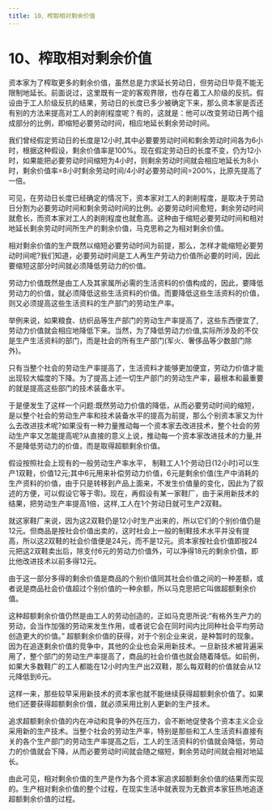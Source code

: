 ```yaml
---
title: 10、榨取相对剩余价值
---
```

# 10、榨取相对剩余价值

资本家为了榨取更多的剩余价值，虽然总是力求延长劳动日，但劳动日毕竟不能无限制地延长。前面说过，这里既有一定的客观界限，也存在着工人阶级的反抗。假设由于工人阶级反抗的结果，劳动日的长度已多少被确定下来，那么资本家是否还有别的方法来提高对工人的剥削程度呢？有的，这就是：他可以改变劳动日两个组成部分的比例，即缩短必要劳动时间，相应地延长剩余劳动时间。

我们曾经假定劳动日的长度是12小时,其中必要要劳动时间和剩余劳动时间各为6小时，根据这种假设，剩余价值率是100%。现在假定劳动日的长度不变，仍为12小时，如果能把必要劳动时间缩短为4小时，则剩余劳动时间就会相应地延长为8小时，剩余价值率=8小时剩余劳动时间/4小时必要劳动时间=200%，比原先提高了一倍。

可见，在劳动日长度已经确定的情况下，资本家对工人的剥削程度，是取决于劳动日分割为必要劳动时间和剩余劳动时间的比例。必要劳动时间愈短，剩余劳动时间就愈长，而资本家对工人的剥削程度也就愈高。这种由于缩短必要劳动时间和相对地延长剩余劳动时间所生产的剩余价值，马克思称之为相对剩余价值。

相对剩余价值的生产既然以缩短必要劳动时间为前提，那么，怎样才能缩短必要劳动时间呢?我们知道，必要劳动时间是工人再生产劳动力价值所必要的时间，因此要缩短这部分时间就必须降低劳动力的价值。

劳动力价值既然是由工人及其家属所必需的生活资料的价值构成的，因此，要降低劳动力的价值，就必须降低这些生活资料的价值。而要降低这些生活资料的价值，则又必须提高这些生活资料的生产部门的劳动生产率。

举例来说，如果粮食、纺织品等生产部门的劳动生产率提高了，这些东西便宜了,劳动力价值就会相应地降低下来。当然，为了降低劳动力价值,实际所涉及的不仅是生产生活资料的部门，而是社会的所有生产部门(军火、奢侈品等少数部门除外)。

只有当整个社会的劳动生产率提高了，生活资料才能够更加便宜，劳动力价值才能出现较大幅度的下降。为了提高上述一切生产部门的劳动生产率，最根本和最重要的就是提高这些部门的技术装备水平。

于是便发生了这样一个问题:既然劳动力价值的降低，从而必要劳动时间的缩短，是以整个社会的劳动生产率和技术装备水平的提高为前提，那么个别资本家又为什么去改进技术呢?如果没有一种力量推动每一个资本家去改进技术，整个社会的劳动生产率又怎能提高呢?从直接的意义上说，推动每一个资本家改进技术的力量,并不是降低劳动力的价值，而是取得超额剩余价值。

假设按照社会上现有的一般劳动生产率水平， 制鞋工人1个劳动日(12小时)可以生产1双鞋，价值12元;其中6元用来补偿劳动力价值，6元是剩余价值(生产中消耗的生产资料的价值，由于只是转移到产品上面来，不发生价值量的变化，因此为了叙述的方便，可以假设它等于零)。现在，再假设有某一家鞋厂，由于采用新技术的结果，把劳动生产率提高1倍，这样,工人在1个劳动日就可生产2双鞋。

就这家鞋厂来说，因为这2双鞋仍是12小时生产出来的，所以它们的个别价值仍是12元。但商品是按社会价值出卖的，这时社会上一般的制鞋技术水平并没有提高，所以这2双鞋的社会价值便是24元，而不是12元。资本家按社会价值即按24元把这2双鞋卖出后，除支付6元的劳动力价值外，可以净得18元的剩余价值，即比他改进技术以前多得12元。

由于这一部分多得的剩余价值是商品的个别价值同其社会价值之间的一种差额，或者说是商品社会价值超过个别价值的一种余额，所以马克思把它叫做超额剩余价值。

这种超额剩余价值仍然是由工人的劳动创造的，正如马克思所说:“有格外生产力的劳动，会当作加强的劳动来发生作用，或者说它会在同时间内比同种社会平均劳动创造更大的价值。”
超额剩余价值的获得，对于个别企业来说，是种暂时的现象。因为在追逐剩余价值的竞争中，其他的企业也会采用新技术。一旦新技术被背遍采用了，整个部门的劳动生产率提高了，商品的社会价值也就会随着降低。如前例，如果大多数鞋广的工人都能在12小时内生产出2双鞋，那么每双鞋的价值就会从12元降低到6元。

这样一来，那些较早采用新技术的资本家也就不能继续获得超额剩余价值了。如果他们还要获得超额剩余价值，就必须采用比别人更新的生产技术。

追求超额剩余价值的内在冲动和竞争的外在压力，会不断地促使各个资本主义企业采用新的生产技术。当整个社会的劳动生产率，特别是那些和工人生活资料直接有关的各个生产部门的劳动生产率提高之后，工人的生活资料的价值就会降低，劳动力的价值就会下降，从而必要劳动时间就会随之缩短，剩余劳动时间就会相对地延长。

由此可见，相对剩余价值的生产是作为各个资本家追求超额剩余价值的结果而实现的。生产相对剩余价值的整个过程，在现实生活中就表现为无数资本家狂热地追逐超额剩余价值的过程。